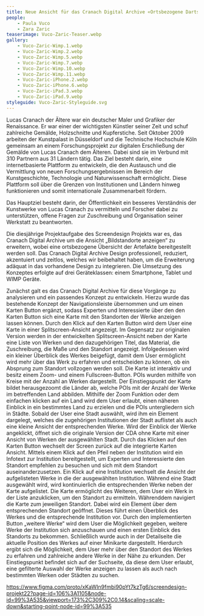 ```yaml
---
title: Neue Ansicht für das Cranach Digital Archive «Ortsbezogene Dartstellung der Artefakte»
people:
    - Paula Vuco
    - Zara Zaric
teaserimage: Vuco-Zaric-Teaser.webp
gallery:
    - Vuco-Zaric-Wimp.1.webp
    - Vuco-Zaric-Wimp.2.webp
    - Vuco-Zaric-Wimp.5.webp
    - Vuco-Zaric-Wimp.7.webp
    - Vuco-Zaric-Wimp.10.webp
    - Vuco-Zaric-Wimp.11.webp
    - Vuco-Zaric-iPhone.2.webp
    - Vuco-Zaric-iPhone.6.webp
    - Vuco-Zaric-iPad.3.webp
    - Vuco-Zaric-iPad.9.webp
styleguide: Vuco-Zaric-Styleguide.svg
---
```


Lucas Cranach der Ältere war ein deutscher Maler und Grafiker der Renaissance. Er war einer der wichtigsten Künstler seiner Zeit und schuf zahlreiche Gemälde, Holzschnitte und Kupferstiche. Seit Oktober 2009 arbeiten der Kunstpalast in Düsseldorf und die Technische Hochschule Köln gemeinsam an einem Forschungsprojekt zur digitalen Erschließung der Gemälde von Lucas Cranach dem Älteren. Dabei sind sie im Verbund mit 310 Partnern aus 31 Ländern tätig. 
Das Ziel besteht darin, eine internetbasierte Plattform zu entwickeln, die den Austausch und die Vermittlung von neuen Forschungsergebnissen im Bereich der Kunstgeschichte, Technologie und Naturwissenschaft ermöglicht. Diese Plattform soll über die Grenzen von Institutionen und Ländern hinweg funktionieren und somit internationale Zusammenarbeit fördern.

Das Hauptziel besteht darin, der Öffentlichkeit ein besseres Verständnis der Kunstwerke von Lucas Cranach zu vermitteln und Forscher dabei zu unterstützen, offene Fragen zur Zuschreibung und Organisation seiner Werkstatt zu beantworten.

Die diesjährige Projektaufgabe des Screendesign Projekts war es, das Cranach Digital Archive um die Ansicht „Bildstandorte anzeigen“ zu erweitern, wobei eine ortsbezogene Übersicht der Artefakte bereitgestellt werden soll. Das Cranach Digital Archive Design professionell, reduziert, akzentuiert und zeitlos, welches wir beibehaltet haben, um die Erweiterung adäquat in das vorhandene Design zu integrieren. Die Umsetzung des Konzeptes erfolgte auf drei Geräteklassen: einem Smartphone, Tablet und WIMP Geräte.

Zunächst galt es das Cranach Digital Archive für diese Vorgänge zu analysieren und ein passendes Konzept zu entwickeln. Hierzu wurde das bestehende Konzept der Navigationsleiste übernommen und um einen Karten Button ergänzt, sodass Experten und Interessierte über den den Karten Button sich eine Karte mit den Standorten der Werke anzeigen lassen können. Durch den Klick auf den Karten Button wird dem User eine Karte in einer Splitscreen-Ansicht angezeigt. Im Gegensatz zur originalen Version werden in der entwickelten Splitscreen-Ansicht neben der Karte eine Liste von Werken und den dazugehörigen Titel, das Material, die Zuschreibung, die Maße und den Standort angezeigt. Infolgedessen wird ein kleiner Überblick des Werkes beigefügt, damit dem User ermöglicht wird mehr über das Werk zu erfahren und entscheiden zu können, ob ein Absprung zum Standort vollzogen werden soll. 
Die Karte ist interaktiv und besitz einem Zoom- und einem Fullscreen-Button. POIs wurden mithilfe von Kreise mit der Anzahl an Werken dargestellt. Der Einstiegspunkt der Karte bildet herausgezoomt die Länder ab, welche POIs mit der Anzahl der Werke im betreffenden Land abbilden. Mithilfe der Zoom Funktion oder dem einfachen klicken auf ein Land wird dem User erlaubt, einen näheren Einblick in ein bestimmtes Land zu erzielen und die POIs untergliedern sich in Städte. Sobald der User eine Stadt auswählt, wird ihm ein Element dargelegt, welches die zugehörigen Institutionen der Stadt auflistet als auch eine kleine Ansicht der entsprechenden Werke. Wird der Einblick der Werke angeklickt, öffnet sich die originale Version der CDA ohne Karte mit einer Ansicht von Werken der ausgewählten Stadt. Durch das Klicken auf den Karten Button wechselt der Screen zurück auf die integrierte Karten Ansicht. Mittels einem Klick auf den Pfeil neben der Institution wird ein Infotext zur Institution bereitgestellt, um Experten und Interessierte den Standort empfehlen zu besuchen und sich mit dem Standort auseinanderzusetzen. 
Ein Klick auf eine Institution wechselt die Ansicht der aufgelisteten Werke in die der ausgewählten Institution. Während eine Stadt ausgewählt wird, wird kontinuierlich die entsprechenden Werke neben der Karte aufgelistet.
Die Karte ermöglicht des Weiteren, dem User ein Werk in der Liste anzuklicken, um den Standort zu ermitteln. Währenddem navigiert die Karte zum jeweiligen Standort. Dabei wird ein Element über dem entsprechenden Standort geöffnet. Dieses führt einen Überblick des Werkes und die entsprechende Institution vor. Durch den implementierten Button „weitere Werke“ wird dem User die Möglichkeit gegeben, weitere Werke der Institution sich anzuschauen und einen ersten Einblick des Standorts zu bekommen. Schließlich wurde auch in der Detailseite die aktuelle Position des Werkes auf einer Minikarte dargestellt. Hierdurch ergibt sich die Möglichkeit, dem User mehr über den Standort des Werkes zu erfahren und zahlreiche andere Werke in der Nähe zu erkunden. Der Einstiegspunkt befindet sich auf der Suchseite, da diese dem User erlaubt, eine gefilterte Auswahl der Werke anzeigen zu lassen als auch nach bestimmten Werken oder Städten zu suchen.

https://www.figma.com/proto/xKaWIn9fmbi90pYt7kzTg6/screendesign-projekt22?page-id=106%3A1105&node-id=99%3A535&viewport=173%2C309%2C0.14&scaling=scale-down&starting-point-node-id=99%3A535
